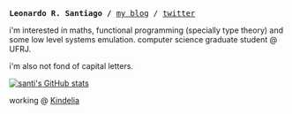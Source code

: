 <p><pre align="left">
<strong>Leonardo R. Santiago /</strong> <a href="https://o-santi.github.io/">my blog</a> / <a href="https://twitter.com/o_santi_">twitter</a> </pre></p>

i'm interested in maths, functional programming (specially type theory) and some low level systems emulation. computer science graduate student @ UFRJ.

i'm also not fond of capital letters.

[![santi's GitHub stats](https://github-readme-stats.vercel.app/api?username=o-santi)](https://github.com/anuraghazra/github-readme-stats)

working @ [Kindelia](https://github.com/Kindelia)
